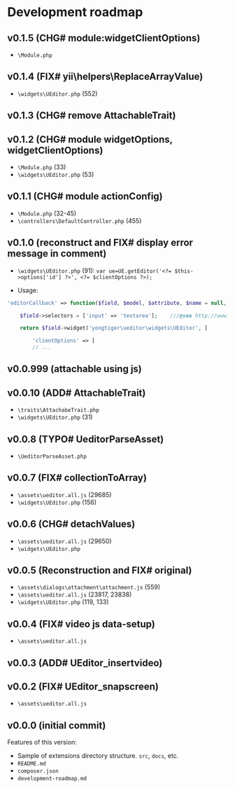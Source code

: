 # Development roadmap

## v0.1.5 (CHG# module:widgetClientOptions)

* `\Module.php`


## v0.1.4 (FIX# yii\helpers\ReplaceArrayValue)

* `\widgets\UEditor.php` (552)


## v0.1.3 (CHG# remove AttachableTrait)


## v0.1.2 (CHG# module widgetOptions, widgetClientOptions)

* `\Module.php` (33)
* `\widgets\UEditor.php` (53)


## v0.1.1 (CHG# module actionConfig)

* `\Module.php` (32-45)
* `\controllers\DefaultController.php` (455)


## v0.1.0 (reconstruct and FIX# display error message in comment)

* `\widgets\UEditor.php` (91): `var ue=UE.getEditor('<?= $this->options['id'] ?>', <?= $clientOptions ?>);`

* Usage:

```php
'editorCallback' => function($field, $model, $attribute, $name = null, $params = []) {

    $field->selectors = ['input' => 'textarea'];	///@see http://www.yiiframework.com/doc-2.0/yii-widgets-activefield.html#$selectors-detail

    return $field->widget('yongtiger\ueditor\widgets\UEditor', [

        'clientOptions' => [
        // ...
```


## v0.0.999 (attachable using js)


## v0.0.10 (ADD# AttachableTrait)

* `\traits\AttachabeTrait.php`
* `\widgets\UEditor.php` (31)


## v0.0.8 (TYPO# UeditorParseAsset)

* `\UeditorParseAsset.php`


## v0.0.7 (FIX# collectionToArray)

* `\assets\ueditor.all.js` (29685)
* `\widgets\UEditor.php` (156)


## v0.0.6 (CHG# detachValues)

* `\assets\ueditor.all.js` (29650)
* `\widgets\UEditor.php`


## v0.0.5 (Reconstruction and FIX# original)

* `\assets\dialogs\attachment\attachment.js` (559)
* `\assets\ueditor.all.js` (23817, 23838)
* `\widgets\UEditor.php` (119, 133)


## v0.0.4 (FIX# video js data-setup)

* `\assets\ueditor.all.js`


## v0.0.3 (ADD# UEditor_insertvideo)


## v0.0.2 (FIX# UEditor_snapscreen)

* `\assets\ueditor.all.js`


## v0.0.0 (initial commit)

Features of this version:

* Sample of extensions directory structure. `src`, `docs`, etc.
* `README.md`
* `composer.json`
* `development-roadmap.md`
